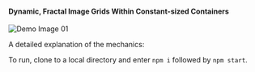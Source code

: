 #### Dynamic, Fractal Image Grids Within Constant-sized Containers

![Demo Image 01](https://github.com/iambryanhaney/fractal-grid/blob/master/fractal_grid.jpg)
  
A detailed explanation of the mechanics: 
  
To run, clone to a local directory and enter `npm i` followed by `npm start`.  
